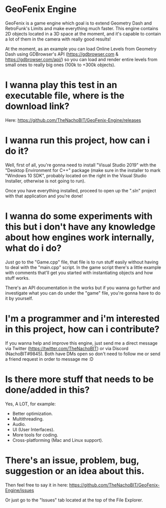 # GeoFenix Engine

GeoFenix is a game engine which goal is to extend Geometry Dash and RetroFunk's Limits and make everything much faster.
This engine contains 2D objects located in a 3D space at the moment, and it's capable to contain a lot of them in the camera with really good results!

At the moment, as an example you can load Online Levels from Geometry Dash using GDBrowser's API (https://gdbrowser.com & https://gdbrowser.com/api/) so you can load and render entire levels from small ones to really big ones (100k to +300k objects).

# I wanna play this test in an executable file, where is the download link?

Here: https://github.com/TheNachoBIT/GeoFenix-Engine/releases

# I wanna run this project, how can i do it?

Well, first of all, you're gonna need to install "Visual Studio 2019" with the "Desktop Environment for C++" package (make sure in the installer to mark "Windows 10 SDK", probably located on the right in the Visual Studio Installer, otherwise is not going to run).

Once you have everything installed, proceed to open up the ".sln" project with that application and you're done!

# I wanna do some experiments with this but i don't have any knowledge about how engines work internally, what do i do?

Just go to the "Game.cpp" file, that file is to run stuff easily without having to deal with the "main.cpp" script.
In the game script there's a little example with comments that'll get you started with instantiating objects and how stuff works.

There's an API documentation in the works but if you wanna go further and investigate what you can do under the "game" file, you're gonna have to do it by yourself.

# I'm a programmer and i'm interested in this project, how can i contribute?

If you wanna help and improve this engine, just send me a direct message via Twitter (https://twitter.com/TheNachoBIT) or via Discord (NachoBIT#9845). Both have DMs open so don't need to follow me or send a friend request in order to message me :D

# Is there more stuff that needs to be done/added in this?

Yes, A LOT, for example:
- Better optimization.
- Multithreading.
- Audio.
- UI (User Interfaces).
- More tools for coding.
- Cross-platforming (Mac and Linux support).

# There's an issue, problem, bug, suggestion or an idea about this.

Then feel free to say it in here:
https://github.com/TheNachoBIT/GeoFenix-Engine/issues

Or just go to the "Issues" tab located at the top of the File Explorer.
